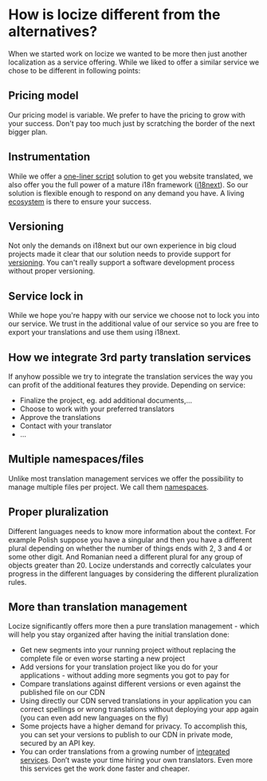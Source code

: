 # How is locize different from the alternatives?

When we started work on locize we wanted to be more then just another localization as a service offering. While we liked to offer a similar service we chose to be different in following points:


## Pricing model

Our pricing model is variable. We prefer to have the pricing to grow with your success. Don't pay too much just by scratching the border of the next bigger plan.


## Instrumentation

While we offer a [one-liner script](https://docs.locize.com/instrumenting-your-code.html#locizify) solution to get you website translated, we also offer you the full power of a mature i18n framework ([i18next](http://i18next.com/)). So our solution is flexible enough to respond on any demand you have. A living [ecosystem](http://i18next.com/docs/ecosystem/) is there to ensure your success.


## Versioning

Not only the demands on i18next but our own experience in big cloud projects made it clear that our solution needs to provide support for [versioning](https://docs.locize.com/versioning.html). You can't really support a software development process without proper versioning.


## Service lock in

While we hope you're happy with our service we choose not to lock you into our service. We trust in the additional value of our service so you are free to export your translations and use them using i18next.


## How we integrate 3rd party translation services

If anyhow possible we try to integrate the translation services the way you can profit of the additional features they provide. Depending on service:

- Finalize the project, eg. add additional documents,...
- Choose to work with your preferred translators
- Approve the translations
- Contact with your translator
- ...


## Multiple namespaces/files

Unlike most translation management services we offer the possibility to manage multiple files per project. We call them [namespaces](https://docs.locize.com/namespaces.html).


## Proper pluralization

Different languages needs to know more information about the context. For example Polish suppose you have a singular and then you have a different plural depending on whether the number of things ends with 2, 3 and 4 or some other digit. And Romanian need a different plural for any group of objects greater than 20. Locize understands and correctly calculates your progress in the different languages by considering the different pluralization rules.


## More than translation management

Locize significantly offers more then a pure translation management - which will help you stay organized after having the initial translation done:

- Get new segments into your running project without replacing the complete file or even worse starting a new project
- Add versions for your translation project like you do for your applications - without adding more segments you got to pay for
- Compare translations against different versions or even against the published file on our CDN
- Using directly our CDN served translations in your application you can correct spellings or wrong translations without deploying your app again (you can even add new languages on the fly)
- Some projects have a higher demand for privacy. To accomplish this, you can set your versions to publish to our CDN in private mode, secured by an API key.
- You can order translations from a growing number of [integrated services](http://locize.com/services.html). Don’t waste your time hiring your own translators. Even more this services get the work done faster and cheaper.